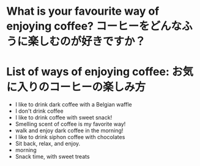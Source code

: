 # What is your favourite way of enjoying coffee? コーヒーをどんなふうに楽しむのが好きですか？

# List of ways of enjoying coffee: お気に入りのコーヒーの楽しみ方
- I like to drink dark coffee with a Belgian waffle
- I don't drink coffee
- I like to drink coffee with sweet snack!
- Smelling scent of coffee is my favorite way!
- walk and enjoy dark coffee in the morning!
- I like to drink siphon coffee with chocolates
- Sit back, relax, and enjoy.
- morning
- Snack time, with sweet treats

